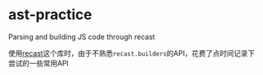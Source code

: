 # ast-practice

Parsing and building JS code through recast

使用[recast](https://www.npmjs.com/package/recast)这个库时，由于不熟悉`recast.builders`的API，花费了点时间记录下尝试的一些常用API
